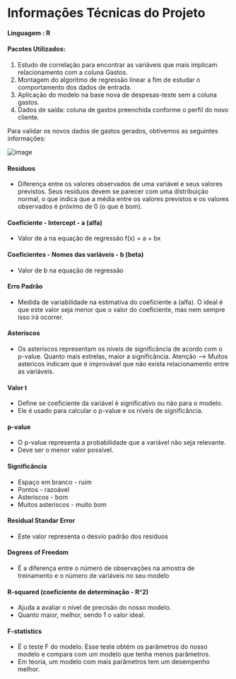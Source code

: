 # Informações Técnicas do Projeto

#### Linguagem : R
#### Pacotes Utilizados: 

1. Estudo de correlação para encontrar as variáveis que mais implicam relacionamento com a coluna Gastos.
2. Montagem do algoritmo de regressão linear a fim de estudar o comportamento dos dados de entrada.
3. Aplicação do modelo na base nova de despesas-teste sem a coluna gastos.
4. Dados de saída: coluna de gastos preenchida conforme o perfil do novo cliente.

Para validar os novos dados de gastos gerados, obtivemos as seguintes informações:

![image](https://user-images.githubusercontent.com/119424591/207580220-ae405880-3476-441e-8c8a-cd5e2692f55c.png)

#### Resíduos
- Diferença entre os valores observados de uma variável e seus valores previstos.
Seus resíduos devem se parecer com uma distribuição normal, o que indica que a média entre os valores previstos e os valores observados é próximo de 0 (o que é bom).

#### Coeficiente - Intercept - a (alfa)
- Valor de a na equação de regressão f(x) = a + bx

#### Coeficientes - Nomes das variáveis - b (beta)
- Valor de b na equação de regressão

#### Erro Padrão
- Medida de variabilidade na estimativa do coeficiente a (alfa). O ideal é que este valor 
seja menor que o valor do coeficiente, mas nem sempre isso irá ocorrer.

#### Asteriscos 
- Os asteriscos representam os níveis de significância de acordo com o p-value.
Quanto mais estrelas, maior a significância.
Atenção --> Muitos astericos indicam que é improvável que não exista 
relacionamento entre as variáveis.

#### Valor t
- Define se coeficiente da variável é significativo ou não para o modelo. 
- Ele é usado para calcular o p-value e os níveis de significância.

#### p-value
- O p-value representa a probabilidade que a variável não seja relevante. 
- Deve ser o menor valor possível. 

#### Significância
- Espaço em branco - ruim
- Pontos - razoável
- Asteriscos - bom
- Muitos asteriscos - muito bom

#### Residual Standar Error
- Este valor representa o desvio padrão dos resíduos

#### Degrees of Freedom
- É a diferença entre o número de observações na amostra de treinamento  e o número de variáveis no seu modelo

#### R-squared (coeficiente de determinação - R^2)
- Ajuda a avaliar o nível de precisão do nosso modelo. 
- Quanto maior, melhor, sendo 1 o valor ideal.

#### F-statistics
- É o teste F do modelo. Esse teste obtém os parâmetros do nosso modelo e compara com um modelo que tenha menos parâmetros.
- Em teoria, um modelo com mais parâmetros tem um desempenho melhor. 


